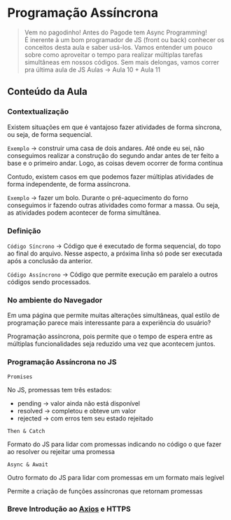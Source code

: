 # Programação Assíncrona

> Vem no pagodinho! Antes do Pagode tem Async Programming!  
É inerente à um bom programador de JS (front ou back) conhecer os conceitos desta aula e saber usá-los.
Vamos entender um pouco sobre como aproveitar o tempo para realizar múltiplas tarefas simultâneas em nossos códigos. 
Sem mais delongas, vamos correr pra última aula de JS 
Aulas → Aula 10 + Aula 11
> 

## Conteúdo da Aula

### Contextualização

Existem situações em que é vantajoso fazer atividades de forma síncrona, ou seja, de forma sequencial. 

`Exemplo` → construir uma casa de dois andares. Até onde eu sei, não conseguimos realizar a construção do segundo andar antes de ter feito a base e o primeiro andar. Logo, as coisas devem ocorrer de forma contínua

Contudo, existem casos em que podemos fazer múltiplas atividades de forma independente, de forma assíncrona. 

`Exemplo` → fazer um bolo. Durante o pré-aquecimento do forno conseguimos ir fazendo outras atividades como formar a massa. Ou seja, as atividades podem acontecer de forma simultânea. 

### Definição

`Código Síncrono` → Código que é executado de forma sequencial, do topo ao final do arquivo. Nesse aspecto, a próxima linha só pode ser executada após a conclusão da anterior. 

`Código Assíncrono` → Código que permite execução em paralelo a outros códigos sendo processados. 

### No ambiente do Navegador

Em uma página que permite muitas alterações simultâneas, qual estilo de programação parece mais interessante para a experiência do usuário?

Programação assíncrona, pois permite que o tempo de espera entre as múltiplas funcionalidades seja reduzido uma vez que acontecem juntos.

### Programação Assíncrona no JS

`Promises`

No JS, promessas tem três estados: 

- pending → valor ainda não está disponível
- resolved → completou e obteve um valor
- rejected → com erros tem seu estado rejeitado

`Then & Catch`

Formato do JS para lidar com promessas indicando no código o que fazer ao resolver ou rejeitar uma promessa 

`Async & Await`

Outro formato do JS para lidar com promessas em um formato mais legível

Permite a criação de funções assíncronas que retornam promessas

### Breve Introdução ao [Axios](https://axios-http.com/ptbr/docs/intro) e HTTPS
